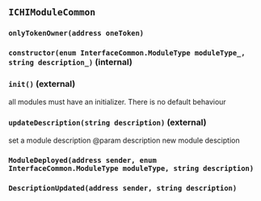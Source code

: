 ## `ICHIModuleCommon`





### `onlyTokenOwner(address oneToken)`






### `constructor(enum InterfaceCommon.ModuleType moduleType_, string description_)` (internal)





### `init()` (external)



all modules must have an initializer. There is no default behaviour

### `updateDescription(string description)` (external)

set a module description
     @param description new module desciption




### `ModuleDeployed(address sender, enum InterfaceCommon.ModuleType moduleType, string description)`





### `DescriptionUpdated(address sender, string description)`





